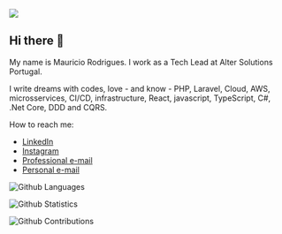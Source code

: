 ![](http://estruyf-github.azurewebsites.net/api/VisitorHit?user=zabaala&repo=zabaala&countColorcountColor)

## Hi there 👋

My name is Mauricio Rodrigues. I work as a Tech Lead at Alter Solutions Portugal.

I write dreams with codes, love - and know - PHP, Laravel, Cloud, AWS, microsservices, CI/CD, infrastructure, React, javascript, TypeScript, C#, .Net Core, DDD and CQRS. 

How to reach me:

- [LinkedIn](https://linkedin.com/in/mauriciovsr)
- [Instagram](https://instagram.com/mauricio.vsr)
- [Professional e-mail](mailto:mrodrigues@alter-solutions.com)
- [Personal e-mail](mailto:mauricio.vsr@gmail.com)

![Github Languages](https://github-readme-stats.vercel.app/api/top-langs/?username=zabaala&layout=compact&count_private=true)

![Github Statistics](https://github-readme-stats.vercel.app/api/?username=zabaala&count_private=true&show_icons=true)

![Github Contributions](https://github-readme-streak-stats.herokuapp.com/?user=zabaala&hide_border=true)
